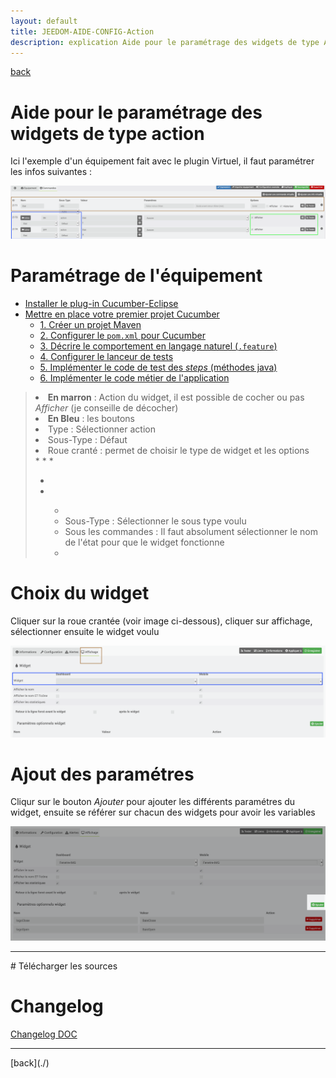 ```yaml
---
layout: default
title: JEEDOM-AIDE-CONFIG-Action
description: explication Aide pour le paramétrage des widgets de type Action
---
```

[back](./)
# Aide pour le paramétrage des widgets de type action
Ici l'exemple d'un équipement fait avec le plugin Virtuel, il faut paramétrer les infos suivantes :
<p><img src="../img/AIDE_CONFIG_ACTION_1.png" alt="Aide 1" /></p>

# Paramétrage de l'équipement


* [Installer le plug-in Cucumber-Eclipse](#plugInCucumberEclipse)
* [Mettre en place votre premier projet Cucumber](#mettrePlaceProjetCucumber)
	* [1. Créer un projet Maven](#creerProjetMaven)
	* [2. Configurer le `pom.xml` pour Cucumber](#configurerPom)
	* [3. Décrire le comportement en langage naturel (`.feature`)](#comportementLangageNaturel)
	* [4. Configurer le lanceur de tests](#configurerLanceurDeTests)
	* [5. Implémenter le code de test des *steps* (méthodes java)](#implementerStepsJava)
	* [6. Implémenter le code métier de l'application](#implementerCodeMetier)  



<blockquote>
    <li><b>En marron</b> : Action du widget, il est possible de cocher ou pas <i>Afficher</i> (je conseille de décocher)</li>
    <li><b>En Bleu</b> : les boutons
        <li>Type : Sélectionner action</li>
        <li>Sous-Type : Défaut</li>
        <li>Roue cranté : permet de choisir le type de widget et les options</li>
    </li>
    *
    *
    *
        <ul>
            <li></li>
            <li></li>
            <ul>
                <li></li>
                <li>Sous-Type : Sélectionner le sous type voulu</li>
                <li>Sous les commandes : Il faut absolument sélectionner le nom de l'état pour que le widget fonctionne</li>
                <li></li>
            </ul>
        </ul>
</blockquote>

# Choix du widget
Cliquer sur la roue crantée (voir image ci-dessous), cliquer sur affichage, sélectionner ensuite le widget voulu
<p><img src="../img/AIDE_CONFIG_INFO_2.png" alt="Aide 2" /></p>

# Ajout des paramétres
Cliqur sur le bouton <i>Ajouter</i> pour ajouter les différents paramétres du widget, ensuite se référer sur chacun des widgets pour avoir les variables
<p><img src="../img/AIDE_CONFIG_INFO_3.png" alt="Aide 3" /></p>

<hr />
# Télécharger les sources

# Changelog
<a href="https://github.com/JEALG/JEEDOM-Widget_JAG-doc/commits/master">Changelog DOC</a>

<hr />
[back](./)